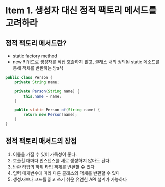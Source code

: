 # Item 1. 생성자 대신 정적 팩토리 메서드를 고려하라

## 정적 팩토리 메서드란?
* static factory method
* new 키워드로 생성자를 직접 호출하지 않고, 클래스 내의 정의된 static 메소드를 통해 객체를 반환하는 방s식

```java
public class Person {
    private String name;

    private Person(String name) {
        this.name = name;
    }

    public static Person of(String name) {
        return new Person(name);
    }
}
```

## 정적 팩토리 매서드의 장점
1. 이름을 가질 수 있어 가독성이 좋다.
2. 호출힐 대마다 인스턴스를 새로 생성하지 않아도 된다.
3. 반환 타입의 하위 타입 객체를 반환할 수 있다
4. 입력 매개변수에 따라 다른 클래스의 객체를 반환할 수 있다
5. 생성자보다 코드를 읽고 쓰기 쉬운 유연한 API 설계가 가능하다